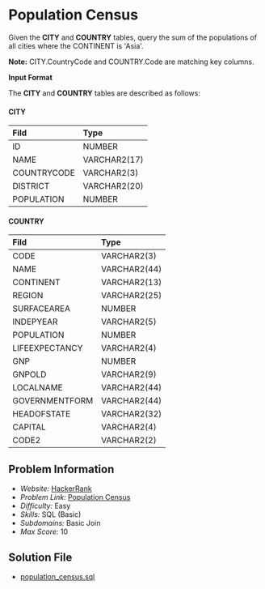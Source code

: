 # Population Census

Given the **CITY** and **COUNTRY** tables, query the sum of the populations of all cities where the CONTINENT is 'Asia'.

**Note:** CITY.CountryCode and COUNTRY.Code are matching key columns.

**Input Format**

The **CITY** and **COUNTRY** tables are described as follows:

#### CITY

| Fild | Type |
| :- | :- |
ID | NUMBER
NAME | VARCHAR2(17)
COUNTRYCODE | VARCHAR2(3)
DISTRICT | VARCHAR2(20)
POPULATION | NUMBER

#### COUNTRY

| Fild | Type |
| :- | :- |
CODE | VARCHAR2(3)
NAME | VARCHAR2(44)
CONTINENT | VARCHAR2(13)
REGION | VARCHAR2(25)
SURFACEAREA | NUMBER
INDEPYEAR | VARCHAR2(5)
POPULATION | NUMBER
LIFEEXPECTANCY | VARCHAR2(4)
GNP | NUMBER
GNPOLD | VARCHAR2(9)
LOCALNAME | VARCHAR2(44)
GOVERNMENTFORM | VARCHAR2(44)
HEADOFSTATE | VARCHAR2(32)
CAPITAL | VARCHAR2(4)
CODE2 | VARCHAR2(2)

## Problem Information

- *Website:* [HackerRank](https://www.hackerrank.com/)
- *Problem Link:* [Population Census](https://www.hackerrank.com/challenges/asian-population/problem)
- *Difficulty:* Easy
- *Skills:* SQL (Basic)
- *Subdomains:* Basic Join
- *Max Score:* 10

## Solution File

- [population_census.sql]()